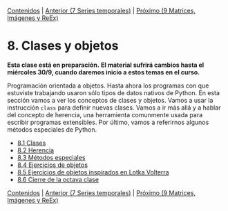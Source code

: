 [Contenidos](../Contenidos.md) \| [Anterior (7 Series temporales)](../07_datetime_SO_Pandas_sns/05_Series_Temporales.md) \| [Próximo (9 Matrices, Imágenes y ReEx)](../09_Imagenes_y_Objetos/00_Resumen.md)

# 8. Clases y objetos
**Esta clase está en preparación.**
**El material sufrirá cambios hasta el miércoles 30/9, cuando daremos inicio a estos temas en el curso.**



Programación orientada a objetos.
Hasta ahora los programas con que estuviste trabajando usaron sólo tipos de datos nativos de Python. En esta sección vamos a ver los conceptos de clases y objetos. Vamos a usar la instrucción `class` para definir nuevas clases. Vamos a ir más allá y a hablar del concepto de herencia, una herramienta comunmente usada para escribir programas extensibles. Por último, vamos a referirnos algunos métodos especiales de Python.




* [8.1 Clases](01_Clases.md)
* [8.2 Herencia](02_Herencia.md)
* [8.3 Métodos especiales](03_Métodos_Especiales.md)
* [8.4 Ejercicios de objetos](04_Ejs_OOP.md)
* [8.5 Ejercicios de objetos inspirados en Lotka Volterra](05_Ejs_OOP_Volterra.md)
* [8.6 Cierre de la octava clase](06_Cierre.md)


[Contenidos](../Contenidos.md) \| [Anterior (7 Series temporales)](../07_datetime_SO_Pandas_sns/05_Series_Temporales.md) \| [Próximo (9 Matrices, Imágenes y ReEx)](../09_Imagenes_y_Objetos/00_Resumen.md)
